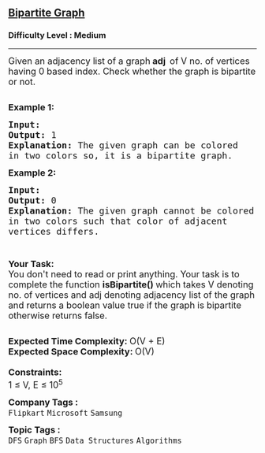 <h2><a href="https://www.geeksforgeeks.org/problems/bipartite-graph/1?itm_source=geeksforgeeks&itm_medium=article&itm_campaign=bottom_sticky_on_article">Bipartite Graph</a></h2><h3>Difficulty Level : Medium</h3><hr><div class="problems_problem_content__Xm_eO"><p><span style="font-size: 18px;">Given an adjacency list&nbsp;of a graph<strong> adj&nbsp; </strong>of V no. of vertices having 0 based index. Check whether the graph is bipartite or not.</span><br>&nbsp;</p>
<p><span style="font-size: 18px;"><strong>Example 1:</strong></span></p>
<pre><span style="font-size: 18px;"><strong>Input: 
</strong><img src="https://media.geeksforgeeks.org/img-practice/PROD/addEditProblem/700410/Web/Other/cdb283af-c52d-46df-8646-5017b45b5a13_1685086658.png" alt="">
<strong>Output: </strong>1
<strong>Explanation: </strong>The given graph can be colored 
in two colors so, it is a bipartite graph.
</span></pre>
<p><span style="font-size: 18px;"><strong>Example&nbsp;2:</strong></span></p>
<pre><span style="font-size: 18px;"><strong>Input:
</strong><img src="https://media.geeksforgeeks.org/img-practice/PROD/addEditProblem/700410/Web/Other/471d9abf-5d47-48ea-aa35-2dace9f5a2da_1685086659.png" alt="">
<strong>Output: </strong>0
<strong>Explanation: </strong>The given graph cannot be colored 
in two colors such that color of adjacent 
vertices differs. 
</span></pre>
<p>&nbsp;</p>
<p><span style="font-size: 18px;"><strong>Your Task:</strong><br>You don't need to read or print anything. Your task is to complete the function&nbsp;<strong>isBipartite()&nbsp;</strong>which takes V denoting no. of vertices and adj denoting adjacency list of the graph and returns a boolean value true if the graph is bipartite otherwise returns false.</span><br>&nbsp;</p>
<p><span style="font-size: 18px;"><strong>Expected Time Complexity:&nbsp;</strong>O(V + E)<br><strong>Expected Space Complexity:&nbsp;</strong>O(V)<br><br><strong>Constraints:</strong><br>1 ≤ V, E ≤ 10<sup>5</sup></span></p></div><p><span style=font-size:18px><strong>Company Tags : </strong><br><code>Flipkart</code>&nbsp;<code>Microsoft</code>&nbsp;<code>Samsung</code>&nbsp;<br><p><span style=font-size:18px><strong>Topic Tags : </strong><br><code>DFS</code>&nbsp;<code>Graph</code>&nbsp;<code>BFS</code>&nbsp;<code>Data Structures</code>&nbsp;<code>Algorithms</code>&nbsp;